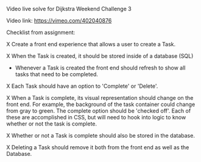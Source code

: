 Video live solve for Dijkstra Weekend Challenge 3

Video link: https://vimeo.com/402040876

Checklist from assignment:

X Create a front end experience that allows a user to create a Task.

X When the Task is created, it should be stored inside of a database (SQL)
- Whenever a Task is created the front end should refresh to show all tasks that need to be completed.

X Each Task should have an option to 'Complete' or 'Delete'.

X When a Task is complete, its visual representation should change on the front end. For example, the background of the task container could change from gray to green. The complete option should be 'checked off'. Each of these are accomplished in CSS, but will need to hook into logic to know whether or not the task is complete.

X Whether or not a Task is complete should also be stored in the database.

X Deleting a Task should remove it both from the front end as well as the Database.